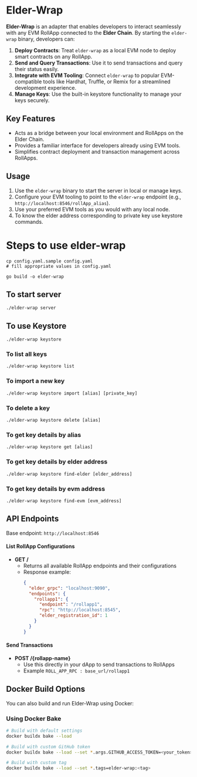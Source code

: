 # Elder-Wrap

**Elder-Wrap** is an adapter that enables developers to interact seamlessly with any EVM RollApp connected to the **Elder Chain**. By starting the `elder-wrap` binary, developers can:

1. **Deploy Contracts**: Treat `elder-wrap` as a local EVM node to deploy smart contracts on any RollApp.
2. **Send and Query Transactions**: Use it to send transactions and query their status easily.
3. **Integrate with EVM Tooling**: Connect `elder-wrap` to popular EVM-compatible tools like Hardhat, Truffle, or Remix for a streamlined development experience.
4. **Manage Keys**: Use the built-in keystore functionality to manage your keys securely.

## Key Features
- Acts as a bridge between your local environment and RollApps on the Elder Chain.
- Provides a familiar interface for developers already using EVM tools.
- Simplifies contract deployment and transaction management across RollApps.

## Usage
1. Use the `elder-wrap` binary to start the server in local or manage keys.
2. Configure your EVM tooling to point to the `elder-wrap` endpoint (e.g., `http://localhost:8546/rollApp_alias`).
3. Use your preferred EVM tools as you would with any local node.
4. To know the elder address corresponding to private key use keystore commands.

# Steps to use elder-wrap

```
cp config.yaml.sample config.yaml
# fill appropriate values in config.yaml

go build -o elder-wrap
```

## To start server
```
./elder-wrap server
```
## To use Keystore
```
./elder-wrap keystore
```

### To list all keys
```
./elder-wrap keystore list
```

### To import a new key
```
./elder-wrap keystore import [alias] [private_key]
```

### To delete a key
```
./elder-wrap keystore delete [alias]
```
### To get key details by alias
```
./elder-wrap keystore get [alias]
```
### To get key details by elder address
```
./elder-wrap keystore find-elder [elder_address]
```
### To get key details by evm address
```
./elder-wrap keystore find-evm [evm_address]
```

## API Endpoints
Base endpoint: `http://localhost:8546`

#### List RollApp Configurations
- **GET /** 
  - Returns all available RollApp endpoints and their configurations
  - Response example:
    ```json
    {
      "elder_grpc": "localhost:9090",
      "endpoints": {
        "rollapp1": {
          "endpoint": "/rollapp1",
          "rpc": "http://localhost:8545",
          "elder_registration_id": 1
        }
      }
    }
    ```

#### Send Transactions
- **POST /{rollapp-name}**
  - Use this directly in your dApp to send transactions to RollApps
  - Example `ROLL_APP_RPC : base_url/rollapp1`

## Docker Build Options

You can also build and run Elder-Wrap using Docker:

### Using Docker Bake
```bash
# Build with default settings
docker buildx bake --load 

# Build with custom GitHub token
docker buildx bake --load --set *.args.GITHUB_ACCESS_TOKEN=<your_token>

# Build with custom tag
docker buildx bake --load --set *.tags=elder-wrap:<tag>
```
